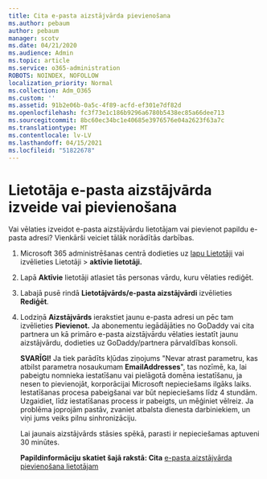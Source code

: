 ```yaml
---
title: Cita e-pasta aizstājvārda pievienošana
ms.author: pebaum
author: pebaum
manager: scotv
ms.date: 04/21/2020
ms.audience: Admin
ms.topic: article
ms.service: o365-administration
ROBOTS: NOINDEX, NOFOLLOW
localization_priority: Normal
ms.collection: Adm_O365
ms.custom: ''
ms.assetid: 91b2e06b-0a5c-4f89-acfd-ef301e7df82d
ms.openlocfilehash: fc3f73e1c186b9296a6780b5438ec85a66dee713
ms.sourcegitcommit: 8bc60ec34bc1e40685e3976576e04a2623f63a7c
ms.translationtype: MT
ms.contentlocale: lv-LV
ms.lasthandoff: 04/15/2021
ms.locfileid: "51822678"
---
```

# <a name="create-or-add-an-email-alias-for-a-user"></a>Lietotāja e-pasta aizstājvārda izveide vai pievienošana

Vai vēlaties izveidot e-pasta aizstājvārdu lietotājam vai pievienot papildu e-pasta adresi? Vienkārši veiciet tālāk norādītās darbības.
  
1. Microsoft 365 administrēšanas centrā dodieties uz [lapu Lietotāji](https://go.microsoft.com/fwlink/p/?linkid=834822) vai izvēlieties Lietotāji   >  **aktīvie lietotāji.**
    
2. Lapā **Aktīvie** lietotāji atlasiet tās personas vārdu, kuru vēlaties rediģēt. 
    
3. Labajā pusē rindā **Lietotājvārds/e-pasta aizstājvārdi** izvēlieties **Rediģēt**.
    
4. Lodziņā **Aizstājvārds** ierakstiet jaunu e-pasta adresi un pēc tam izvēlieties **Pievienot.** Ja abonementu iegādājāties no GoDaddy vai cita partnera un kā primāro e-pasta aizstājvārdu vēlaties iestatīt jaunu aizstājvārdu, dodieties uz GoDaddy/partnera pārvaldības konsoli. 
    
    **SVARĪGI!** Ja tiek parādīts kļūdas ziņojums "Nevar atrast parametru, kas atbilst parametra nosaukumam **EmailAddresses**", tas nozīmē, ka, lai pabeigtu nomnieka iestatīšanu vai pielāgotā domēna iestatīšanu, ja nesen to pievienojāt, korporācijai Microsoft nepieciešams ilgāks laiks. Iestatīšanas procesa pabeigšanai var būt nepieciešams līdz 4 stundām. Uzgaidiet, līdz iestatīšanas process ir pabeigts, un mēģiniet vēlreiz. Ja problēma joprojām pastāv, zvaniet atbalsta dienesta darbiniekiem, un viņi jums veiks pilnu sinhronizāciju.
    
    Lai jaunais aizstājvārds stāsies spēkā, parasti ir nepieciešamas aptuveni 30 minūtes.
    
    **Papildinformāciju skatiet šajā rakstā: Cita** [e-pasta aizstājvārda pievienošana lietotājam](https://docs.microsoft.com/microsoft-365/admin/email/add-another-email-alias-for-a-user)
    

